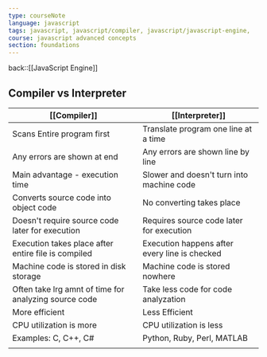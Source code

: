 ```yaml
---
type: courseNote
language: javascript
tags: javascript, javascript/compiler, javascript/javascript-engine, 
course: javascript advanced concepts
section: foundations
---
```


back::[[JavaScript Engine]]

## Compiler vs Interpreter 


| **[[Compiler]]**                                      | **[[Interpreter]]**                           |
| ----------------------------------------------------- | --------------------------------------------- |
| Scans Entire program first                            | Translate program one line at a time          |
| Any errors are shown at end                           | Any errors are shown line by line             |
| Main advantage - execution time                       | Slower and doesn't turn into machine code     |
| Converts source code into object code                 | No converting takes place                     |
| Doesn't require source code later for execution       | Requires source code later for execution      |
| Execution takes place after entire file is compiled   | Execution happens after every line is checked |
| Machine code is stored in disk storage                | Machine code is stored nowhere                |
| Often take lrg amnt of time for analyzing source code | Take less code for code analyzation           |
| More efficient                                        | Less Efficient                                |
| CPU utilization is more                               | CPU utilization is less                       |
| Examples: C, C++, C#                                  | Python, Ruby, Perl, MATLAB                    |
|                                                       |                                               |